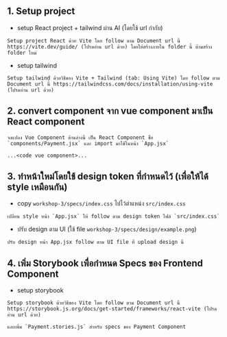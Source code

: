 

## 1. Setup project

- setup React project + tailwind ผ่าน AI (โดยใช้ url กำกับ)

```
Setup project React ด้วย Vite โดย follow ตาม Document url นี้ https://vite.dev/guide/ (โปรดอ่าน url ด้วย) โดยให้สร้างภายใน folder นี้ ห้ามสร้าง folder ใหม่
```

- setup tailwind

```
Setup tailwind ด้วยวิธีของ Vite + Tailwind (tab: Using Vite) โดย follow ตาม Document url นี้ https://tailwindcss.com/docs/installation/using-vite (โปรดอ่าน url ด้วย)
```

## 2. convert component จาก vue component มาเป็น React component

```
จงแปลง Vue Component ด้านล่างนี้ เป็น React Component ชื่อ `components/Payment.jsx` และ import มาใช้ในหน้า `App.jsx`

...<code vue component>...
```

## 3. ทำหน้าใหม่โดยใช้ design token ที่กำหนดไว้ (เพื่อให้ได้ style เหมือนกัน)

- copy `workshop-3/specs/index.css` ไปไว้ตำแหน่ง `src/index.css`

```
เปลี่ยน style หน้า `App.jsx` ให้ follow ตาม design token ไฟล์ `src/index.css`
```

- ปรับ design ตาม UI (ใช้ file `workshop-3/specs/design/example.png`)

```
ปรับ design หน้า App.jsx follow ตาม UI file ที่ upload design นี้
```

## 4. เพิ่ม Storybook เพื่อกำหนด Specs ของ Frontend Component

- setup storybook

```
Setup storybook ด้วยวิธีของ Vite โดย follow ตาม Document url นี้ https://storybook.js.org/docs/get-started/frameworks/react-vite (โปรดอ่าน url ด้วย)

และเพิ่ม `Payment.stories.js` สำหรับ specs ของ Payment Component 
```

